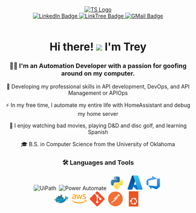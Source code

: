 <div id="header" align="center">
  
  <a href="https://treysullivent.com">
    <img src="https://treysullivent.com/img/favicon/android-chrome-192x192.png" title="TS Logo" alt="TS Logo" width="100"/>
  </a>
  <div id="badges">
    <a href="https://linkedin.com/in/treysullivent">
      <img src="https://img.shields.io/badge/LinkedIn-blue?style=for-the-badge&logo=linkedin&logoColor=white" alt="LinkedIn Badge"/>
    </a>
    <a href="https://treysullivent.com">
      <img src="https://img.shields.io/badge/TREYSULLVENT.COM-green?style=for-the-badge&logo=aiohttp&logoColor=white" alt="LinkTree Badge"/>
    </a>
    <a href="mailto:trey.sullivent@gmail.com">
      <img src="https://img.shields.io/badge/Gmail-D14836?style=for-the-badge&logo=gmail&logoColor=white" alt="GMail Badge"/>
    </a>
  </div>
 <img src="https://komarev.com/ghpvc/?username=treysullivent&style=flat-square&color=blue" alt=""/>

  <h1>
  Hi there!
  <img src="https://media.giphy.com/media/hvRJCLFzcasrR4ia7z/giphy.gif" width="30px"/>
  I'm Trey
</h1>
</div>
<div align="center">

 ### :man_technologist: I'm an Automation Developer with a passion for goofing around on my computer. 

 :seedling: Developing my professional skills in API development, DevOps, and API Management or APIOps

 :zap: In my free time, I automate my entire life with HomeAssistant and debug my home server

 :flying_disc: I enjoy watching bad movies, playing D&D and disc golf, and learning Spanish

 🎓 B.S. in Computer Science from the University of Oklahoma


### :hammer_and_wrench: Languages and Tools 
<div>
  <img src="https://docs.uipath.com/_next/static/media/uipath-reg-logo.ce2dd575.svg" title="UiPath" alt="UiPath" width="80" height="40"/>&nbsp;
  <img src="https://upload.wikimedia.org/wikipedia/commons/4/4d/Microsoft_Power_Automate.svg" title="Power Automate" alt="Power Automate" width="40" height="40"/>&nbsp;  
  <img src="https://github.com/devicons/devicon/blob/master/icons/python/python-original.svg" title="Python" alt="Python" width="40" height="40"/>&nbsp;
  <img src="https://github.com/devicons/devicon/blob/master/icons/azure/azure-original.svg" title="Azure" alt="Azure" width="40" height="40"/>&nbsp;
  <img src="https://github.com/devicons/devicon/blob/master/icons/azuredevops/azuredevops-original.svg" title="Azure DevOps" alt="Azure DevOps" width="40" height="40"/>&nbsp;
</div>
<div>
  <img src="https://github.com/devicons/devicon/blob/master/icons/docker/docker-original.svg" title="Docker" **alt="Docker" width="40" height="40"/>&nbsp; 
  <img src="https://github.com/devicons/devicon/blob/master/icons/amazonwebservices/amazonwebservices-plain-wordmark.svg" title="AWS" alt="AWS" width="40" height="40"/>&nbsp;
  <img src="https://github.com/devicons/devicon/blob/master/icons/git/git-original.svg" title="Git" **alt="Git" width="40" height="40"/>&nbsp;
  <img src="https://github.com/devicons/devicon/blob/master/icons/postman/postman-original.svg" title="Postman" **alt="Postman" width="40" height="40"/>&nbsp;
  <img src="https://github.com/devicons/devicon/blob/master/icons/ubuntu/ubuntu-original.svg" title="Ubuntu" **alt="Ubuntu" width="40" height="40"/>&nbsp;
</div>

<!--
[![Top Langs](https://github-readme-stats.vercel.app/api/top-langs/?username=treysullivent&layout=compact&theme=vision-friendly-dark)](https://github.com/anuraghazra/github-readme-stats)
-->
</div>
